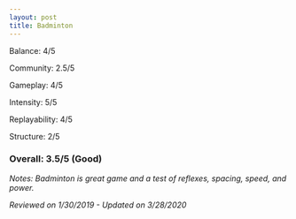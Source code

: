 ```yaml
---
layout: post
title: Badminton
---
```


Balance: 4/5

Community: 2.5/5

Gameplay: 4/5

Intensity: 5/5

Replayability: 4/5

Structure: 2/5

### Overall: 3.5/5 (Good)

*Notes: Badminton is great game and a test of reflexes, spacing, speed, and power.*

*Reviewed on 1/30/2019 - Updated on 3/28/2020*
